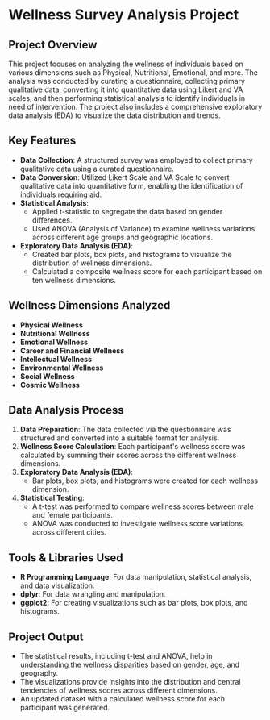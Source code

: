 
# Wellness Survey Analysis Project

## Project Overview

This project focuses on analyzing the wellness of individuals based on various dimensions such as Physical, Nutritional, Emotional, and more. The analysis was conducted by curating a questionnaire, collecting primary qualitative data, converting it into quantitative data using Likert and VA scales, and then performing statistical analysis to identify individuals in need of intervention. The project also includes a comprehensive exploratory data analysis (EDA) to visualize the data distribution and trends.

## Key Features

- **Data Collection**: A structured survey was employed to collect primary qualitative data using a curated questionnaire.
- **Data Conversion**: Utilized Likert Scale and VA Scale to convert qualitative data into quantitative form, enabling the identification of individuals requiring aid.
- **Statistical Analysis**: 
  - Applied t-statistic to segregate the data based on gender differences.
  - Used ANOVA (Analysis of Variance) to examine wellness variations across different age groups and geographic locations.
- **Exploratory Data Analysis (EDA)**: 
  - Created bar plots, box plots, and histograms to visualize the distribution of wellness dimensions.
  - Calculated a composite wellness score for each participant based on ten wellness dimensions.

## Wellness Dimensions Analyzed

- **Physical Wellness**
- **Nutritional Wellness**
- **Emotional Wellness**
- **Career and Financial Wellness**
- **Intellectual Wellness**
- **Environmental Wellness**
- **Social Wellness**
- **Cosmic Wellness**

## Data Analysis Process

1. **Data Preparation**: The data collected via the questionnaire was structured and converted into a suitable format for analysis.
2. **Wellness Score Calculation**: Each participant's wellness score was calculated by summing their scores across the different wellness dimensions.
3. **Exploratory Data Analysis (EDA)**:
   - Bar plots, box plots, and histograms were created for each wellness dimension.
4. **Statistical Testing**:
   - A t-test was performed to compare wellness scores between male and female participants.
   - ANOVA was conducted to investigate wellness score variations across different cities.

## Tools & Libraries Used

- **R Programming Language**: For data manipulation, statistical analysis, and data visualization.
- **dplyr**: For data wrangling and manipulation.
- **ggplot2**: For creating visualizations such as bar plots, box plots, and histograms.

## Project Output

- The statistical results, including t-test and ANOVA, help in understanding the wellness disparities based on gender, age, and geography.
- The visualizations provide insights into the distribution and central tendencies of wellness scores across different dimensions.
- An updated dataset with a calculated wellness score for each participant was generated.

